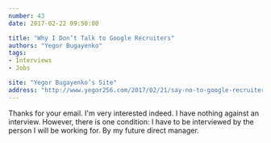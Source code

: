```yaml
---
number: 43
date: 2017-02-22 09:50:00

title: "Why I Don’t Talk to Google Recruiters"
authors: "Yegor Bugayenko"
tags:
- Interviews
- Jobs

site: "Yegor Bugayenko’s Site"
address: "http://www.yegor256.com/2017/02/21/say-no-to-google-recruiters.html"
---
```


Thanks for your email. I'm very interested indeed. I have nothing against an interview. However, there is one condition: I have to be interviewed by the person I will be working for. By my future direct manager.
